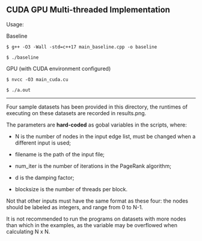 ## CUDA GPU Multi-threaded Implementation

Usage:

Baseline

	$ g++ -O3 -Wall -std=c++17 main_baseline.cpp -o baseline
  
	$ ./baseline
  
GPU (with CUDA environment configured)

	$ nvcc -O3 main_cuda.cu
  
	$ ./a.out

---

Four sample datasets has been provided in this directory, the runtimes of executing on these datasets are recorded in results.png.

The parameters are **hard-coded** as gobal variables in the scripts, where:

* N is the number of nodes in the input edge list, must be changed when a different input is used;

* filename is the path of the input file;

* num_iter is the number of iterations in the PageRank algorithm;

* d is the damping factor;

* blocksize is the number of threads per block.

Not that other inputs must have the same format as these four: the nodes should be labeled as integers, and range from 0 to N-1.

It is not recommended to run the programs on datasets with more nodes than which in the examples, as the variable may be overflowed when calculating N x N. 
